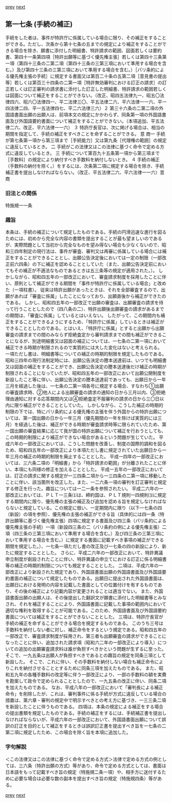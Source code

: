 [prev](/specific/markdowns/特許法/015_Mp-Ch_1-At_16.md)
[next](/specific/markdowns/特許法/017_Mp-Ch_1-At_17_2.md)
## 第一七条 (手続の補正)
手続をした者は、事件が特許庁に係属している場合に限り、その補正をすることができる。ただし、次条から第十七条の五までの規定により補正をすることができる場合を除き、願書に添付した明細書、特許請求の範囲、図面若しくは要約書、第四十一条第四項［特許出願等に基づく優先権主張］若しくは第四十三条第一項（第四十三条の二第二項（第四十三条の三第三項において準用する場合を含む。）及び第四十三条の三第三項において準用する場合を含む。）［パリ条約による優先権主張の手続］に規定する書面又は第百二十条の五第二項［意見書の提出等］若しくは第百三十四条の二第一項［特許無効審判における訂正の請求］の訂正若しくは訂正審判の請求書に添付した訂正した明細書、特許請求の範囲若しくは図面について補正をすることができない。（改正、昭四五法律九一、昭五〇法律四六、昭六〇法律四一、平二法律三〇、平五法律二六、平六法律一一六、平一四法律二四、平一五法律四七、平二六法律三六）２ 第三十六条の二第二項の外国語書面出願の出願人は、前項本文の規定にかかわらず、同条第一項の外国語書面及び外国語要約書面について補正をすることができない。（本項追加、平五法律二六、改正、平六法律一一六）
３ 特許庁長官は、次に掲げる場合は、相当の期間を指定して、手続の補正をすべきことを命ずることができる。
意 商一 手続が第七条第一項から第三項まで［手続能力］又は第九条［代理権の範囲］の規定に違反しているとき。
二 手続がこの法律又はこの法律に基づく命令で定める方式に違反しているとき。
三 手続について第百九十五条第一項から第三項まで［手数料］の規定により納付すべき手数料を納付しないとき。
４ 手続の補正（手数料の納付を除く。）をするには、次条第二項に規定する場合を除き、手続補正書を提出しなければならない。（改正、平五法律二六、平六法律一一六）意 商

### 旧法との関係
特施規一一条

### 趣旨
本条は、手続の補正について規定したものである。手続の円滑迅速な進行を図るためには、初めから完全な内容の書類を提出することが最も望ましいのであるが、実際問題として当初から完全なものを望み得ない場合も少なくないので、昭和三四年制定の現行法は、事件が審査、審判又は再審に係属している場合には補正をすることができることとし、出願公告決定後においては一定の制限（一部改正前六四条）の下に補正を認めることとしていた（また、出願公告決定前においてもその補正が不適法なものであるときは五三条等の規定が適用された。）。
しかしながら、昭和四五年の一部改正において、審査請求制度を採用したことに伴い、原則として補正ができる期間を「事件が特許庁に係属している場合」と改めた（一項柱書）。
従来は特許出願があったときは、それを全部審査するので、出願があれば「審査に係属」したことになっており、出願直後から補正ができたのである。
しかし、昭和四五年の一部改正で出願の審査は、出願審査の請求を待って行うこととしたので（四八条の二）、特許出願後出願審査の請求があるまでの期間は、「審査に係属」しているとはいえない。
したがって、この期間内も補正をすることができるようにするため、「特許庁に係属」しているときは補正ができることとしたのである。とはいえ、「特許庁に係属」とすると出願から出願審査の請求までの間のみならず拒絶査定から審判請求までの間も補正ができることになるが、別途明細書又は図面の補正については、一七条の二第一項において補正できる時期が制限されるので実質的には大した変化はないと考えられる。
一項ただし書は、明細書等についての補正の時期的制限を規定したものである。
昭和三四年の現行法制定時には、出願公告決定の謄本送達前は、いつでも明細書又は図面の補正をすることができ、出願公告決定の謄本送達後だけ補正の時期が制限されることになっていたが、昭和四五年の一部改正において出願公開制度を新設したこと等に伴い、出願公告決定の謄本送達前であっても、出願日から一年三月を経過した後は、一七条の二第一項各号に規定する場合、すなわち①出願の審査請求時、②他人による出願審査の請求の通知の日から三月以内、③拒絶理由通知に対する応答期間内又は④拒絶査定不服審判の請求の日から三〇日以内に限り補正ができることとしていた。
しかしながら、こうした補正の時期的制限の下では、特にパリ条約による優先権の主張を伴う外国からの特許出願については、第一国出願の日から一年三月（優先期間の一年を除けば実質的には三月）を経過した後は、補正ができる時期が審査請求時等に限られていたため、第一国出願の審査結果に応じて我が国の特許出願について補正を行おうとしても、この時期的制限により補正ができない場合があるという問題が生じていた。
平成六年の一部改正においては、こうした問題を改善し、制度の国際的調和を図るため、昭和四五年の一部改正により本項ただし書に規定されていた出願日から一年三月の補正の時期的制限を廃止することとした。
平成一四年の一部改正においては、三六条二項の「明細書」から「特許請求の範囲」が分離されたことに伴い、本項にも同様の修正を加えることとした。
平成一五年の一部改正においては、訂正の請求に関する規定が一三四条二項から一三四条の二第一項に移動したことに伴い、該当箇所を改正した。また、一二六条一項の審判を訂正審判と規定する修正を行った。趣旨については一二一条を参照されたい。
平成二六年の一部改正においては、ＰＬＴ一三条⑴は、締約国は、ＰＬＴ規則一四規則⑶に規定する期間内に限り、優先権の主張の補正及び追加を認める旨を規定しなければならないと規定している。この規定に倣い、一定期間内に限り（以下一七条の四（新設）の項を参照）、優先権の主張の補正ができる旨（具体的には四一条（特許出願等に基づく優先権主張）四項に規定する書面及び四三条（パリ条約による優先権主張の手続）一項（新設四三条の二（パリ条約の例による優先権主張）二項（四三条の三第三項において準用する場合を含む。）及び四三条の三第三項において準用する場合を含む。）に規定する書面に記載すべき事項の補正ができる期間を規定した。）、一七条一項ただし書の改正及び一七条の四の新設により、新たに規定することとした。
さらに、平成二六年の一部改正において、特許異議申立制度が創設されたことに伴い、特許異議の申立てにおける訂正に係る明細書等の補正の時期的制限についても規定することとした。
二項は、平成六年の一部改正により新設された規定であり、外国語書面出願の外国語書面及び外国語要約書面の補正について規定したものである。出願日に提出された外国語書面は、出願日における発明の内容を記載した書面としての位置付けを有するものであり、その後の補正により記載内容が変更されることは適当でない。
また、外国語書面出願の出願人は、その後提出した翻訳文が願書に添付した明細書等とみなされ、それを補正することにより、外国語書面に記載した事項の範囲内において適切な権利を取得することが可能である。このため、外国語書面及び外国語要約書面については補正をすることができないこととした。
三項は、特許庁長官が手続の補正を命ずることができる場合を規定するものである。
このうち三号は手数料を納付しない者に対し、補正命令をするという規定である。昭和四五年の一部改正で、審査請求制度が採用され、第三者も出願審査の請求ができることになったことに伴い、追加された請求項（昭和六二年の一部改正により導入）についての追加の出願審査請求料は誰が負担すべきかという問題が生ずるに至った。そこで、一九五条は出願人が負担すべきであるとの趣旨の規定を同条三項として新設した。
そこで、これに伴い、その手数料を納付しない場合も補正命令によりこれを納付させることとするために同条三項を加えたものである。
また、昭和五九年の各種手数料の改定等に伴う一部改正により、一部の手数料の額を実費を勘案して政令で定められることとしたので、一九五条の改正に伴い、同条二項を加えたものである。
なお、平成八年の一部改正において「審判長による補正命令」を削除したが、これは、審判事件に係る手続が方式に違反している場合の措置は、第六章・審判の規定中で明示すべきとの考え方に基づき、一三三条二項を新設したことに伴うものである。
四項は、本条の規定による補正をする場合の提出書類を規定したものである。手続の補正をするには、手続補正書を提出しなければならないが、平成六年の一部改正において、外国語書面出願について誤訳の訂正を目的として補正をするときは誤訳訂正書を提出すべき旨を一七条の二第二項に規定したため、この場合を除く旨を本項に追加した。

### 字句解説
＜この法律又はこの法律に基づく命令で定める方式＞法律で定める方式の例としては、三六条（特許出願の方式）等があり、命令で定める方式としては、書面は日本語をもって記載すべき旨の規定（特施規二条一項）や、相手方に送付するために必要な場合は必要な数の副本を提出すべき旨の規定（特施規四条）等がある。

[prev](/specific/markdowns/特許法/015_Mp-Ch_1-At_16.md)
[next](/specific/markdowns/特許法/017_Mp-Ch_1-At_17_2.md)